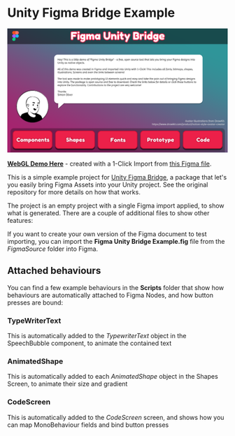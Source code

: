 # Unity Figma Bridge Example

![Unity Figma Bridge Example](/Docs/UnityFigmaBridgeExample.png)

**[WebGL Demo Here](https://simonoliver.itch.io/unity-figma-bridge)** - created with a 1-Click Import from [this Figma file](https://www.figma.com/file/DIhmjD8NcAF2UHf69y53fn/Figma-Unity-Bridge-Example?node-id=3%3A1288&t=FojAQsm2ZbnOJL9r-1).

This is a simple example project for [Unity Figma Bridge](https://github.com/simonoliver/UnityFigmaBridge), a package that let's you easily bring Figma Assets into your Unity project. See the original repository for more details on how that works.

The project is an empty project with a single Figma import applied, to show what is generated. There are a couple of additional files to show other features:

If you want to create your own version of the Figma document to test importing, you can import the **Figma Unity Bridge Example.fig** file from the *FigmaSource* folder into Figma.

## Attached behaviours

You can find a few example behaviours in the **Scripts** folder that show how behaviours are automatically attached to Figma Nodes, and how button presses are bound:

### TypeWriterText

This is automatically added to the *TypewriterText* object in the SpeechBubble component, to animate the contained text

### AnimatedShape

This is automatically added to each *AnimatedShape* object in the Shapes Screen, to animate their size and gradient

### CodeScreen

This is automatically added to the *CodeScreen* screen, and shows how you can map MonoBehaviour fields and bind button presses



